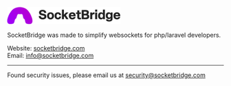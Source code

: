 <img src="/profile/logo.png" alt="SocketBridge" height=40>

SocketBridge was made to simplify websockets for php/laravel developers.

Website: <a href="https://socketbridge.com">socketbridge.com</a> <br />
Email: info@socketbridge.com

<hr />

Found security issues, please email us at security@socketbridge.com
